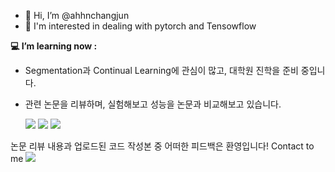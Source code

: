 - 👋 Hi, I’m @ahhnchangjun
- 👀 I'm interested in dealing with pytorch and Tensowflow

  
**💻 I’m learning now :**
- Segmentation과 Continual Learning에 관심이 많고, 대학원 진학을 준비 중입니다.
- 관련 논문을 리뷰하며, 실험해보고 성능을 논문과 비교해보고 있습니다.

  <img src="https://img.shields.io/badge/PyTorch-EE4C2C?style=flat-square&logo=pytorch&logoColor=white"/>  <img src="https://img.shields.io/badge/TensorFlow-FF6F00?style=flat-square&logo=TensowFlow&logoColor=white"/>  <img src="https://img.shields.io/badge/Python-3776AB?style=flat-square&logo=Python&logoColor=white"/>

논문 리뷰 내용과 업로드된 코드 작성본 중 어떠한 피드백은 환영입니다!
Contact to me <img src="https://img.shields.io/badge/Instagram-E4405F?style=flat&logo=Instagram&logoColor=white"/>
